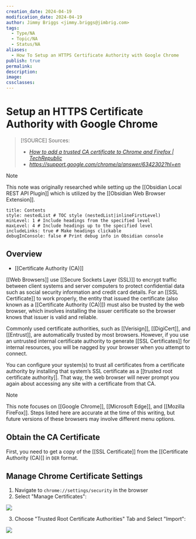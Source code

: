 ```yaml
---
creation_date: 2024-04-19
modification_date: 2024-04-19
author: Jimmy Briggs <jimmy.briggs@jimbrig.com>
tags:
  - Type/NA
  - Topic/NA
  - Status/NA
aliases:
  - How To Setup an HTTPS Certificate Authority with Google Chrome
publish: true
permalink:
description:
image:
cssclasses:
---
```


# Setup an HTTPS Certificate Authority with Google Chrome

> [!SOURCE] Sources:
> - *[How to add a trusted CA certificate to Chrome and Firefox | TechRepublic](https://www.techrepublic.com/article/how-to-add-a-trusted-certificate-authority-certificate-to-chrome-and-firefox/)*
> - *https://support.google.com/chrome/a/answer/6342302?hl=en*

> [!NOTE]
> This note was originally researched while setting up the [[Obsidian Local REST API Plugin]] which is utilized by the [[Obsidian Web Browser Extension]].

```table-of-contents
title: Contents 
style: nestedList # TOC style (nestedList|inlineFirstLevel)
minLevel: 1 # Include headings from the specified level
maxLevel: 4 # Include headings up to the specified level
includeLinks: true # Make headings clickable
debugInConsole: false # Print debug info in Obsidian console
```

## Overview

- [[Certificate Authority (CA)]]

[[Web Browsers]] use [[Secure Sockets Layer (SSL)]] to encrypt traffic between client systems and server computers to protect confidential data such as social security information and credit card details. For an [[SSL Certificate]] to work properly, the entity that issued the certificate (also known as a [[Certificate Authority (CA)]]) must also be trusted by the web browser, which involves installing the issuer certificate so the browser knows that issuer is valid and reliable.

Commonly used certificate authorities, such as [[Verisign]], [[DigiCert]], and [[Entrust]], are automatically trusted by most browsers. However, if you use an untrusted internal certificate authority to generate [[SSL Certificates]] for internal resources, you will be nagged by your browser when you attempt to connect.

You can configure your system(s) to trust all certificates from a certificate authority by installing that system’s SSL certificate as a [[trusted root certificate authority]]. That way, the web browser will never prompt you again about accessing any site with a certificate from that CA.

> [!NOTE]
> This note focuses on [[Google Chrome]], [[Microsoft Edge]], and [[Mozilla FireFox]]. Steps listed here are accurate at the time of this writing, but future versions of these browsers may involve different menu options.

## Obtain the CA Certificate

First, you need to get a copy of the [[SSL Certificate]] from the [[Certificate Authority (CA)]] in `DER` format. 

## Manage Chrome Certificate Settings

1. Navigate to `chrome://settings/security` in the browser 
2. Select "Manage Certificates":

![](https://i.imgur.com/FEO8erU.png)

3. Choose "Trusted Root Certificate Authorities" Tab and Select "Import":

![](https://i.imgur.com/4yW6ZCZ.png)



